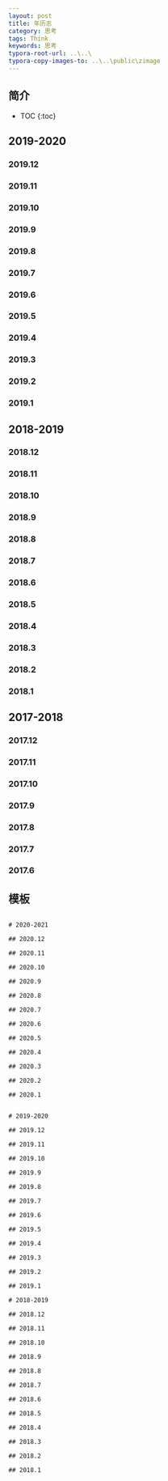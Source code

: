 ```yaml
---
layout: post
title: 年历志
category: 思考
tags: Think
keywords: 思考
typora-root-url: ..\..\
typora-copy-images-to: ..\..\public\zimage
---
```


## 简介
 * TOC
 {:toc}

## 2019-2020

### 2019.12

### 2019.11

### 2019.10

### 2019.9

### 2019.8

### 2019.7

### 2019.6

### 2019.5

### 2019.4

### 2019.3

### 2019.2

### 2019.1

## 2018-2019

### 2018.12

### 2018.11

### 2018.10

### 2018.9

### 2018.8

### 2018.7

### 2018.6

### 2018.5

### 2018.4

### 2018.3

### 2018.2

### 2018.1


## 2017-2018

### 2017.12

### 2017.11

### 2017.10

### 2017.9

### 2017.8

### 2017.7

### 2017.6




## 模板

```

# 2020-2021

## 2020.12

## 2020.11

## 2020.10

## 2020.9

## 2020.8

## 2020.7

## 2020.6

## 2020.5

## 2020.4

## 2020.3

## 2020.2

## 2020.1


# 2019-2020

## 2019.12

## 2019.11

## 2019.10

## 2019.9

## 2019.8

## 2019.7

## 2019.6

## 2019.5

## 2019.4

## 2019.3

## 2019.2

## 2019.1

# 2018-2019

## 2018.12

## 2018.11

## 2018.10

## 2018.9

## 2018.8

## 2018.7

## 2018.6

## 2018.5

## 2018.4

## 2018.3

## 2018.2

## 2018.1


```

